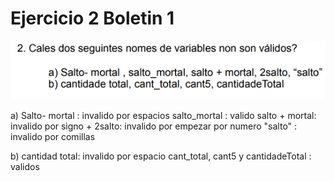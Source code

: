 # Ejercicio 2 Boletin 1

![2doej.png](../imagenes/2doej.png)

a)
Salto- mortal : invalido por espacios
salto_mortal : valido
salto + mortal: invalido por signo +
2salto: invalido por empezar por numero
"salto" : invalido por comillas

b)
cantidad total: invalido por espacio
cant_total, cant5 y cantidadeTotal : validos